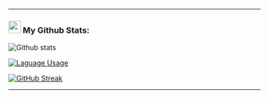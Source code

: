 
---

### <img src='https://media1.giphy.com/media/du3J3cXyzhj75IOgvA/giphy.gif?cid=ecf05e47x2g034i9pzwtzzsd3xgg2w9nr94t4tflbbgo3008&rid=giphy.gif' width='25' /> My Github Stats:
![Github stats](https://github-readme-stats.vercel.app/api?username=ChssVibe&show_icons=true&title_color=ffc857&icon_color=8ac926&text_color=f2daf7&bg_color=151515&hide=issues&count_private=true&include_all_commits=true)
 
[![Laguage Usage](https://github-readme-stats.vercel.app/api/top-langs/?username=ChssVibe&layout=compact&text_color=f2daf7&bg_color=151515&hide=css,html,php)](https://github.com/anuraghazra/github-readme-stats)
 
[![GitHub Streak](https://github-readme-streak-stats.herokuapp.com/?user=ChssVibe&theme=dark)](https://git.io/streak-stats)

---

